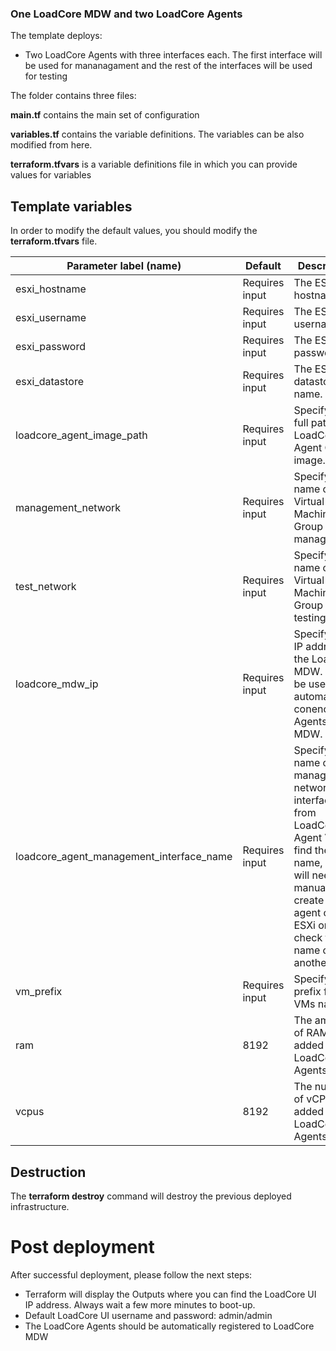 ### One LoadCore MDW and two LoadCore Agents

The template deploys:
- Two LoadCore Agents with three interfaces each. The first interface will be used for mananagament and the rest of the interfaces will be used for testing

The folder contains three files:

**main.tf** contains the main set of configuration

**variables.tf** contains the variable definitions. The variables can be also modified from here.

**terraform.tfvars** is a variable definitions file in which you can provide values for variables


## Template variables
In order to modify the default values, you should modify the **terraform.tfvars** file.

| **Parameter label (name)**                  | **Default**            | **Description**  |
| ----------------------- | ----------------- | ----- |
| esxi_hostname | Requires input | The ESXi hostname/ip. |
| esxi_username  | Requires input | The ESXi username. |
| esxi_password  | Requires input | The ESXi password. |
| esxi_datastore | Requires input | The ESXi datastore name. |
| loadcore_agent_image_path | Requires input | Specify the full path to LoadCore Agent Ova image. |
| management_network | Requires input | Specify the name of the Virtual Machine Port Group for management. |
| test_network | Requires input | Specify the name of the Virtual Machine Port Group for testing. |
| loadcore_mdw_ip | Requires input | Specify the IP address of the LoadCore MDW. It will be used to automatically conenct the Agents to MDW. |
| loadcore_agent_management_interface_name | Requires input | Specify the name of the management network interface from LoadCore Agent VM. To find the name, you will need to manually create an agent on that ESXi or check the name on another VM. |
| vm_prefix | Requires input | Specify a prefix for the VMs name. |
| ram | 8192 | The amount of RAM added to LoadCore Agents VM |
| vcpus | 8192 | The number of vCPUs added to LoadCore Agents VM |


## Destruction

The **terraform destroy** command will destroy the previous deployed infrastructure.


# Post deployment
After successful deployment, please follow the next steps:
- Terraform will display the Outputs where you can find the LoadCore UI IP address. Always wait a few more minutes to boot-up.
- Default LoadCore UI username and password: admin/admin
- The LoadCore Agents should be automatically registered to LoadCore MDW